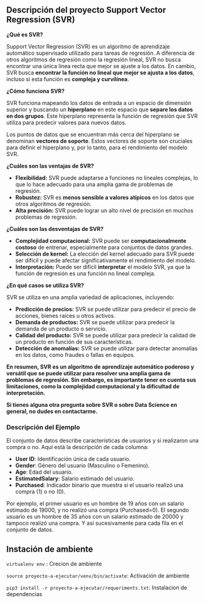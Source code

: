 ## Descripción del proyecto Support Vector Regression (SVR)

**¿Qué es SVR?**

Support Vector Regression (SVR) es un algoritmo de aprendizaje automático supervisado utilizado para tareas de regresión. A diferencia de otros algoritmos de regresión como la regresión lineal, SVR no busca encontrar una única línea recta que mejor se ajuste a los datos. En cambio, SVR busca **encontrar la función no lineal que mejor se ajusta a los datos**, incluso si esta función es **compleja y curvilínea**.

**¿Cómo funciona SVR?**

SVR funciona mapeando los datos de entrada a un espacio de dimensión superior y buscando un **hiperplano** en este espacio que **separe los datos en dos grupos**. Este hiperplano representa la función de regresión que SVR utiliza para predecir valores para nuevos datos.

Los puntos de datos que se encuentran más cerca del hiperplano se denominan **vectores de soporte**. Estos vectores de soporte son cruciales para definir el hiperplano y, por lo tanto, para el rendimiento del modelo SVR.

**¿Cuáles son las ventajas de SVR?**

* **Flexibilidad:** SVR puede adaptarse a funciones no lineales complejas, lo que lo hace adecuado para una amplia gama de problemas de regresión.
* **Robustez:** SVR es **menos sensible a valores atípicos** en los datos que otros algoritmos de regresión.
* **Alta precisión:** SVR puede lograr un alto nivel de precisión en muchos problemas de regresión.

**¿Cuáles son las desventajas de SVR?**

* **Complejidad computacional:** SVR puede ser **computacionalmente costoso** de entrenar, especialmente para conjuntos de datos grandes.
* **Selección de kernel:** La elección del kernel adecuado para SVR puede ser difícil y puede afectar significativamente el rendimiento del modelo.
* **Interpretación:** Puede ser difícil **interpretar** el modelo SVR, ya que la función de regresión es una función no lineal compleja.

**¿En qué casos se utiliza SVR?**

SVR se utiliza en una amplia variedad de aplicaciones, incluyendo:

* **Predicción de precios:** SVR se puede utilizar para predecir el precio de acciones, bienes raíces u otros activos.
* **Demanda de productos:** SVR se puede utilizar para predecir la demanda de un producto o servicio.
* **Calidad del producto:** SVR se puede utilizar para predecir la calidad de un producto en función de sus características.
* **Detección de anomalías:** SVR se puede utilizar para detectar anomalías en los datos, como fraudes o fallas en equipos.

**En resumen, SVR es un algoritmo de aprendizaje automático poderoso y versátil que se puede utilizar para resolver una amplia gama de problemas de regresión. Sin embargo, es importante tener en cuenta sus limitaciones, como la complejidad computacional y la dificultad de interpretación.**

**Si tienes alguna otra pregunta sobre SVR o sobre Data Science en general, no dudes en contactarme.**

### Descripción del Ejemplo

El conjunto de datos describe características de usuarios y si realizaron una compra o no. Aquí está la descripción de cada columna:

* **User ID**: Identificación única de cada usuario.
* **Gender**: Género del usuario (Masculino o Femenino).
* **Age**: Edad del usuario.
* **EstimatedSalary**: Salario estimado del usuario.
* **Purchased**: Indicador binario que muestra si el usuario realizó una compra (1) o no (0).

Por ejemplo, el primer usuario es un hombre de 19 años con un salario estimado de 19000, y no realizó una compra (Purchased=0). El segundo usuario es un hombre de 35 años con un salario estimado de 20000 y tampoco realizó una compra. Y así sucesivamente para cada fila en el conjunto de datos.

## Instación de ambiente

`virtualenv env` : Crecion de ambiente

`source proyecto-a-ejecutar/venv/bin/activate`: Activación de ambiente

`pip3 install -r proyecto-a-ejecutar/requeriments.txt`: Instalacion de dependencias

